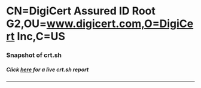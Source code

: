 # CN=DigiCert Assured ID Root G2,OU=www.digicert.com,O=DigiCert Inc,C=US
### Snapshot of crt.sh
##### Click [here](https://crt.sh/?q=Serial_0B1D0CBCE7A2817458D99E14C6BD18A7) for a live crt.sh report

---
